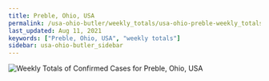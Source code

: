 ```yaml
---
title: Preble, Ohio, USA
permalink: /usa-ohio-butler/weekly_totals/usa-ohio-preble-weekly_totals.html
last_updated: Aug 11, 2021
keywords: ["Preble, Ohio, USA", "weekly totals"]
sidebar: usa-ohio-butler_sidebar
---
```


![Weekly Totals of Confirmed Cases for Preble, Ohio, USA](/covid_tracker/images/graphs/usa-ohio-preble-weekly_totals_graph.png)
